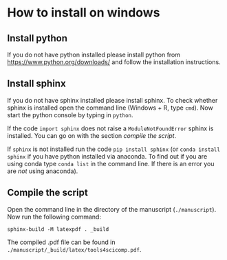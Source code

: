 # How to install on windows

## Install python

If you do not have python installed please install python 
from https://www.python.org/downloads/ and follow the 
installation instructions.

## Install sphinx

If you do not have sphinx installed please install sphinx.
To check whether sphinx is installed open the command line 
(Windows + R, type `cmd`). Now start the python console by 
typing in `python`.

If the code `import sphinx` does not raise a 
`ModuleNotFoundError` sphinx is installed. You can go on 
with the section *compile the script*.

If `sphinx` is not installed run the code 
`pip install sphinx` (or `conda install sphinx` if you have 
python installed via anaconda. To find out if you are using 
conda type `conda list` in the command line. If there is an 
error you are *not* using anaconda).

## Compile the script

Open the command line in the directory of the manuscript 
(`./manuscript`). Now run the following command:

```sphinx-build -M latexpdf . _build```

The compiled .pdf file can be found in 
`./manuscript/_build/latex/tools4scicomp.pdf`.
